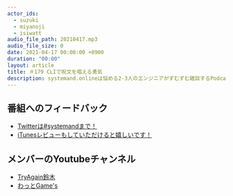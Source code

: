 ```yaml
---
actor_ids:
  - suzuki
  - miyanoji
  - isiwatt
audio_file_path: 20210417.mp3
audio_file_size: 0
date: 2021-04-17 00:00:00 +0900
duration: "00:00"
layout: article
title: ＃179 CLIで呪文を唱える勇気
description: systemand.onlineは悩める2-3人のエンジニアがずむずむ雑談するPodcastです
---
```

## 番組へのフィードバック
* [Twitterは#systemandまで！](https://twitter.com/search?q=%23systemand)
* [iTunesレビューもしていただけると嬉しいです！](https://itunes.apple.com/jp/podcast/systemand-online/id1205168408?mt=2)

## メンバーのYoutubeチャンネル
* [TryAgain鈴木](https://www.youtube.com/channel/UCEyw4pWNI8M4Sg1bF1um5PQ)
* [わっとGame's](https://www.youtube.com/channel/UCd5bf_tDgYMtbKbnGNSW7-Q)

